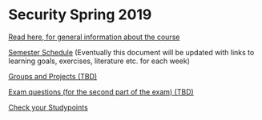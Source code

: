 # Security Spring 2019

[Read here, for general information about the course](https://docs.google.com/document/d/1luikHevZ67obBWsb0jSLHlRwLS448uw5wM4eACjnY0o/edit?usp=sharing)

[Semester Schedule]()  (Eventually this document will be updated with links to learning goals, exercises, literature etc. for each week)

[Groups and Projects (TBD)](#)

[Exam questions (for the second part of the exam) (TBD)](#)

[Check your Studypoints](https://studypoints.dk)
